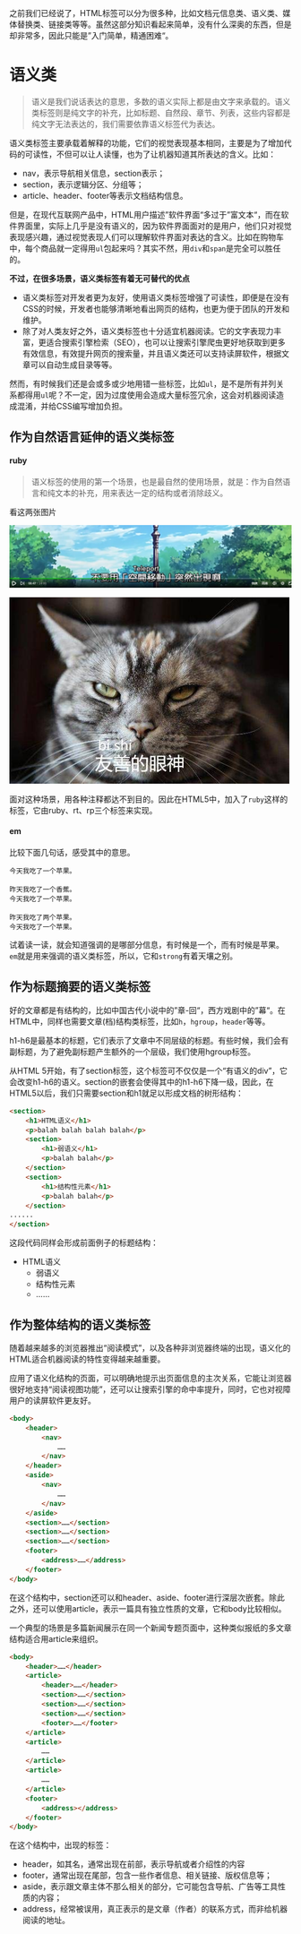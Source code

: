 之前我们已经说了，HTML标签可以分为很多种，比如文档元信息类、语义类、媒体替换类、链接类等等。虽然这部分知识看起来简单，没有什么深奥的东西，但是却非常多，因此只能是”入门简单，精通困难“。

# 语义类

>语义是我们说话表达的意思，多数的语义实际上都是由文字来承载的。语义类标签则是纯文字的补充，比如标题、自然段、章节、列表，这些内容都是纯文字无法表达的，我们需要依靠语义标签代为表达。

语义类标签主要承载着解释的功能，它们的视觉表现基本相同，主要是为了增加代码的可读性，不但可以让人读懂，也为了让机器知道其所表达的含义。比如：
- nav，表示导航相关信息，section表示；
- section，表示逻辑分区、分组等；
- article、header、footer等表示文档结构信息。

但是，在现代互联网产品中，HTML用户描述”软件界面“多过于”富文本“，而在软件界面里，实际上几乎是没有语义的，因为软件界面面对的是用户，他们只对视觉表现感兴趣，通过视觉表现人们可以理解软件界面对表达的含义。比如在购物车中，每个商品就一定得用`ul`包起来吗？其实不然，用`div`和`span`是完全可以胜任的。

**不过，在很多场景，语义类标签有着无可替代的优点**
- 语义类标签对开发者更为友好，使用语义类标签增强了可读性，即便是在没有CSS的时候，开发者也能够清晰地看出网页的结构，也更为便于团队的开发和维护。
- 除了对人类友好之外，语义类标签也十分适宜机器阅读。它的文字表现力丰富，更适合搜索引擎检索（SEO），也可以让搜索引擎爬虫更好地获取到更多有效信息，有效提升网页的搜索量，并且语义类还可以支持读屏软件，根据文章可以自动生成目录等等。

然而，有时候我们还是会或多或少地用错一些标签，比如`ul`，是不是所有并列关系都得用`ul`呢？不一定，因为过度使用会造成大量标签冗余，这会对机器阅读造成混淆，并给CSS编写增加负担。

## 作为自然语言延伸的语义类标签

#### ruby
>语义标签的使用的第一个场景，也是最自然的使用场景，就是：作为自然语言和纯文本的补充，用来表达一定的结构或者消除歧义。

看这两张图片

![语义1](./images/html-ruby-1.png)

![语义2](./images/html-ruby-2.jpg)

面对这种场景，用各种注释都达不到目的。因此在HTML5中，加入了`ruby`这样的标签，它由ruby、rt、rp三个标签来实现。

#### em
比较下面几句话，感受其中的意思。

```
今天我吃了一个苹果。

昨天我吃了一个香蕉。
今天我吃了一个苹果。

昨天我吃了两个苹果。
今天我吃了一个苹果。
````
试着读一读，就会知道强调的是哪部分信息，有时候是一个，而有时候是苹果。`em`就是用来强调的语义类标签，所以，它和`strong`有着天壤之别。

## 作为标题摘要的语义类标签

好的文章都是有结构的，比如中国古代小说中的”章-回“，西方戏剧中的”幕“。在HTML中，同样也需要文章(档)结构类标签，比如`h`，`hgroup`，`header`等等。

h1-h6是最基本的标题，它们表示了文章中不同层级的标题。有些时候，我们会有副标题，为了避免副标题产生额外的一个层级，我们使用hgroup标签。

从HTML 5开始，有了section标签，这个标签可不仅仅是一个“有语义的div”，它会改变h1-h6的语义。section的嵌套会使得其中的h1-h6下降一级，因此，在HTML5以后，我们只需要section和h1就足以形成文档的树形结构：
```HTML
<section>
    <h1>HTML语义</h1>
    <p>balah balah balah balah</p>
    <section>
        <h1>弱语义</h1>
        <p>balah balah</p>
    </section>
    <section>
        <h1>结构性元素</h1>
        <p>balah balah</p> 
    </section>
......
</section>
```
这段代码同样会形成前面例子的标题结构：
- HTML语义
    - 弱语义
    - 结构性元素
    - ……

## 作为整体结构的语义类标签
随着越来越多的浏览器推出“阅读模式”，以及各种非浏览器终端的出现，语义化的HTML适合机器阅读的特性变得越来越重要。

应用了语义化结构的页面，可以明确地提示出页面信息的主次关系，它能让浏览器很好地支持“阅读视图功能”，还可以让搜索引擎的命中率提升，同时，它也对视障用户的读屏软件更友好。
```HTML
<body>
    <header>
        <nav>
            ……
        </nav>
    </header>
    <aside>
        <nav>
            ……
        </nav>
    </aside>
    <section>……</section>
    <section>……</section>
    <section>……</section>
    <footer>
        <address>……</address>
    </footer>
</body>
```
在这个结构中，section还可以和header、aside、footer进行深层次嵌套。除此之外，还可以使用article，表示一篇具有独立性质的文章，它和body比较相似。

一个典型的场景是多篇新闻展示在同一个新闻专题页面中，这种类似报纸的多文章结构适合用article来组织。

```HTML
<body>
    <header>……</header>
    <article>
        <header>……</header>
        <section>……</section>
        <section>……</section>
        <section>……</section>
        <footer>……</footer>
    </article>
    <article>
        ……
    </article>
    <article>
        ……
    </article>
    <footer>
        <address></address>
    </footer>
</body>
```
在这个结构中，出现的标签：
- header，如其名，通常出现在前部，表示导航或者介绍性的内容
- footer，通常出现在尾部，包含一些作者信息、相关链接、版权信息等；
- aside，表示跟文章主体不那么相关的部分，它可能包含导航、广告等工具性质的内容；
- address，经常被误用，真正表示的是文章（作者）的联系方式，而非给机器阅读的地址。


